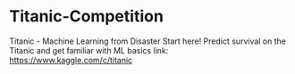 # Titanic-Competition
Titanic - Machine Learning from Disaster Start here! Predict survival on the Titanic and get familiar with ML basics
link: https://www.kaggle.com/c/titanic
